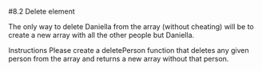 #8.2 Delete element

The only way to delete Daniella from the array (without cheating) will be to create a new array with all the other people but Daniella.

Instructions
Please create a deletePerson function that deletes any given person from the array and returns a new array without that person.